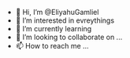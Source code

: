 - 👋 Hi, I’m @EliyahuGamliel
- 👀 I’m interested in evreythings
- 🌱 I’m currently learning 
- 💞️ I’m looking to collaborate on ...
- 📫 How to reach me ...

<!---
EliyahuGamliel/EliyahuGamliel is a ✨ special ✨ repository because its `README.md` (this file) appears on your GitHub profile.
You can click the Preview link to take a look at your changes.
--->
